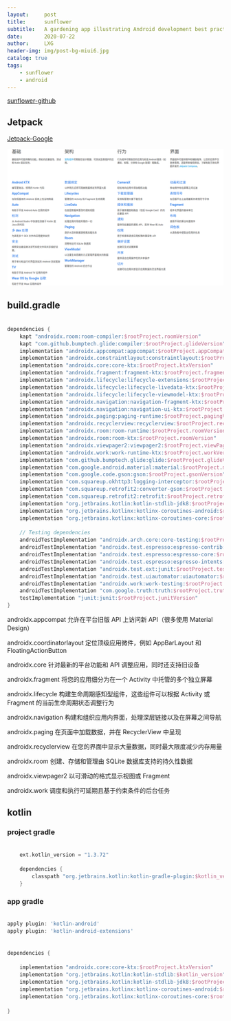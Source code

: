 ```yaml
---
layout:     post
title:      sunflower
subtitle:   A gardening app illustrating Android development best practices with Android Jetpack.
date:       2020-07-22
author:     LXG
header-img: img/post-bg-miui6.jpg
catalog: true
tags:
    - sunflower
    - android
---
```


[sunflower-github](https://github.com/android/sunflower)

## Jetpack

[Jetpack-Google](https://developer.android.google.cn/jetpack?hl=zh-cn)

![jetpack](/images/jetpack.png)

## build.gradle

```gradle

dependencies {
    kapt "androidx.room:room-compiler:$rootProject.roomVersion"
    kapt "com.github.bumptech.glide:compiler:$rootProject.glideVersion"
    implementation "androidx.appcompat:appcompat:$rootProject.appCompatVersion"
    implementation "androidx.constraintlayout:constraintlayout:$rootProject.constraintLayoutVersion"
    implementation "androidx.core:core-ktx:$rootProject.ktxVersion"
    implementation "androidx.fragment:fragment-ktx:$rootProject.fragmentVersion"
    implementation "androidx.lifecycle:lifecycle-extensions:$rootProject.lifecycleVersion"
    implementation "androidx.lifecycle:lifecycle-livedata-ktx:$rootProject.lifecycleVersion"
    implementation "androidx.lifecycle:lifecycle-viewmodel-ktx:$rootProject.lifecycleVersion"
    implementation "androidx.navigation:navigation-fragment-ktx:$rootProject.navigationVersion"
    implementation "androidx.navigation:navigation-ui-ktx:$rootProject.navigationVersion"
    implementation "androidx.paging:paging-runtime:$rootProject.pagingVersion"
    implementation "androidx.recyclerview:recyclerview:$rootProject.recyclerViewVersion"
    implementation "androidx.room:room-runtime:$rootProject.roomVersion"
    implementation "androidx.room:room-ktx:$rootProject.roomVersion"
    implementation "androidx.viewpager2:viewpager2:$rootProject.viewPagerVersion"
    implementation "androidx.work:work-runtime-ktx:$rootProject.workVersion"
    implementation "com.github.bumptech.glide:glide:$rootProject.glideVersion"
    implementation "com.google.android.material:material:$rootProject.materialVersion"
    implementation "com.google.code.gson:gson:$rootProject.gsonVersion"
    implementation "com.squareup.okhttp3:logging-interceptor:$rootProject.okhttpLoggingVersion"
    implementation "com.squareup.retrofit2:converter-gson:$rootProject.retrofitVersion"
    implementation "com.squareup.retrofit2:retrofit:$rootProject.retrofitVersion"
    implementation "org.jetbrains.kotlin:kotlin-stdlib-jdk8:$rootProject.kotlinVersion"
    implementation "org.jetbrains.kotlinx:kotlinx-coroutines-android:$rootProject.coroutinesVersion"
    implementation "org.jetbrains.kotlinx:kotlinx-coroutines-core:$rootProject.coroutinesVersion"

    // Testing dependencies
    androidTestImplementation "androidx.arch.core:core-testing:$rootProject.coreTestingVersion"
    androidTestImplementation "androidx.test.espresso:espresso-contrib:$rootProject.espressoVersion"
    androidTestImplementation "androidx.test.espresso:espresso-core:$rootProject.espressoVersion"
    androidTestImplementation "androidx.test.espresso:espresso-intents:$rootProject.espressoVersion"
    androidTestImplementation "androidx.test.ext:junit:$rootProject.testExtJunit"
    androidTestImplementation "androidx.test.uiautomator:uiautomator:$rootProject.uiAutomatorVersion"
    androidTestImplementation "androidx.work:work-testing:$rootProject.workVersion"
    androidTestImplementation "com.google.truth:truth:$rootProject.truthVersion"
    testImplementation "junit:junit:$rootProject.junitVersion"
}

```

androidx.appcompat	允许在平台旧版 API 上访问新 API（很多使用 Material Design）

androidx.coordinatorlayout	定位顶级应用微件，例如 AppBarLayout 和 FloatingActionButton

androidx.core		针对最新的平台功能和 API 调整应用，同时还支持旧设备

androidx.fragment	将您的应用细分为在一个 Activity 中托管的多个独立屏幕

androidx.lifecycle	构建生命周期感知型组件，这些组件可以根据 Activity 或 Fragment 的当前生命周期状态调整行为

androidx.navigation	构建和组织应用内界面，处理深层链接以及在屏幕之间导航

androidx.paging		在页面中加载数据，并在 RecyclerView 中呈现

androidx.recyclerview	在您的界面中显示大量数据，同时最大限度减少内存用量

androidx.room		创建、存储和管理由 SQLite 数据库支持的持久性数据

androidx.viewpager2	以可滑动的格式显示视图或 Fragment

androidx.work		调度和执行可延期且基于约束条件的后台任务

## kotlin

### project gradle

```gradle

    ext.kotlin_version = "1.3.72"

    dependencies {
        classpath "org.jetbrains.kotlin:kotlin-gradle-plugin:$kotlin_version"
    }

```

### app gradle

```gradle

apply plugin: 'kotlin-android'
apply plugin: 'kotlin-android-extensions'


dependencies {

    implementation "androidx.core:core-ktx:$rootProject.ktxVersion"
    implementation "org.jetbrains.kotlin:kotlin-stdlib:$kotlin_version"
    implementation "org.jetbrains.kotlin:kotlin-stdlib-jdk8:$rootProject.kotlinVersion"
    implementation "org.jetbrains.kotlinx:kotlinx-coroutines-android:$rootProject.coroutinesVersion"
    implementation "org.jetbrains.kotlinx:kotlinx-coroutines-core:$rootProject.coroutinesVersion"

}

```








